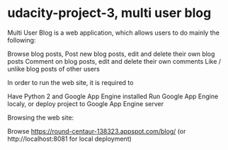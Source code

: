# udacity-project-3, multi user blog


Multi User Blog is a web application, which allows users to do mainly the following:

Browse blog posts,
Post new blog posts, edit and delete their own blog posts
Comment on blog posts, edit and delete their own comments
Like / unlike blog posts of other users


In order to run the web site, it is required to

Have Python 2 and Google App Engine installed
Run Google App Engine localy, or deploy project to Google App Engine server


Browsing the web site:

Browse https://round-centaur-138323.appspot.com/blog/ (or http://localhost:8081 for local deployment)
